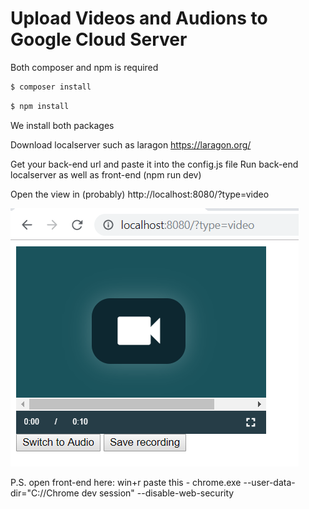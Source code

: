 # Upload Videos and Audions to Google Cloud Server
Both composer and npm is required

```bash
$ composer install
```
```bash
$ npm install
```
We install both packages

Download localserver such as laragon https://laragon.org/

Get your back-end url and paste it into the config.js file
Run back-end localserver as well as front-end (npm run dev)

Open the view in (probably) http://localhost:8080/?type=video

![video](https://github.com/gunelism/images/blob/master/video_webrtc.PNG)

P.S. open front-end here:
win+r paste this 
	- chrome.exe --user-data-dir="C://Chrome dev session" --disable-web-security 

 
